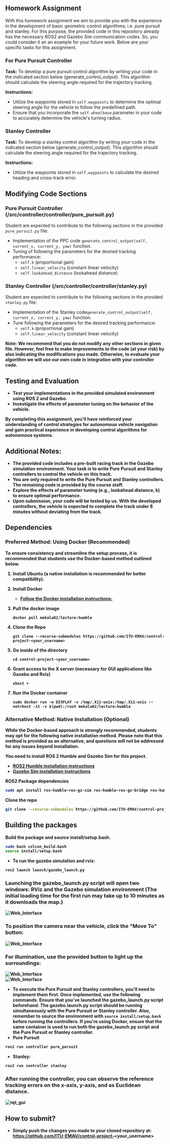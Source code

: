 ## Homework Assignment

With this homework assignment we aim to provide you with the experience in the development of basic geometric control algorithms; i.e. pure pursuit and stanley. For this purpose, the provided code in this repository already has the necessary ROS2 and Gazebo Sim communication codes. So, you could consider it an an example for your future work. Below are your specific tasks for this assignment.

### For Pure Pursuit Controller

**Task:** To develop a pure pursuit control algorithm by writing your code in the indicated section below (generate_control_output). This algorithm should calculate the steering angle required for the trajectory tracking.

**Instructions:**
- Utilize the waypoints stored in `self.waypoints` to determine the optimal steering angle for the vehicle to follow the predefined path.
- Ensure that you incorporate the `self.wheelbase` parameter in your code to accurately determine the vehicle's turning radius.

### Stanley Controller

**Task:** To develop a stanley control algorithm by writing your code in the indicated section below (generate_control_output). This algorithm should calculate the steering angle required for the trajectory tracking.

**Instructions:**
- Utilize the waypoints stored in `self.waypoints` to calculate the desired heading and cross-track error.

## Modifying Code Sections

### Pure Pursuit Controller (/src/controller/controller/pure_pursuit.py)
Student are expected to contribute to the following sections in the provided `pure_pursuit.py` file:

- Implementation of the PPC code `generate_control_output(self, current_x, current_y, yaw)` function.
- Tuning of following the parameters for the desired tracking performance:
    - `self.k` (proportional gain)
    - `self.linear_velocity` (constant linear velocity)
    - `self.lookahead_distance` (lookahead distance)

### Stanley Controller (/src/controller/controller/stanley.py)
Student are expected to contribute to the following sections in the provided `stanley.py` file:

- Implementation of the Stanley code`generate_control_output(self, current_x, current_y, yaw)` function.
- Tune following the parameters for the desired tracking performance:
    - `self.k` (proportional gain)
    - `self.linear_velocity` (constant linear velocity)
  
<b>Note: We recommend that you do not modify any other sections in given file. However, feel free to make improvements to the code (at your risk) by also indicating the modifications you made. Otherwise, to evaluate your algorithm we will use our own code in integration with your controller code. <b/>

## Testing and Evaluation

- Test your implementations in the provided simulated environment using ROS 2 and Gazebo.
- Investigate the effects of parameter tuning on the behavior of the vehicle.

By completing this assignment, you'll have reinforced your understanding of control strategies for autonomous vehicle navigation and gain practical experience in developing control algorithms for autonomous systems.

## Additional Notes:

- The provided code includes a pre-built racing track in the Gazebo simulation environment. Your task is to write Pure Pursuit and Stanley controllers to control the vehicle on this track.
- You are only required to write the Pure Pursuit and Stanley controllers. The remaining code is provided by the course staff.
- Explore the effects of parameter tuning (e.g., lookahead distance, k) to ensure optimal performance.
- Upon submission, your code will be tested by us. With the developed controllers, the vehicle is expected to complete the track under 8 minutes without deviating from the track.


## Dependencies

### Preferred Method: Using Docker (Recommended)

To ensure consistency and streamline the setup process, it is recommended that students use the Docker-based method outlined below.
1. Install Ubuntu (a native installation is recommended for better compatibility).

2. Install Docker
    - [Follow the Docker installation instructions:](https://docs.docker.com/engine/install/ubuntu/)

3. Pull the docker image
    ```
    docker pull mekala02/lecture:humble
    ```

4. Clone the Repo
   ```
   git clone --recurse-submodules https://github.com/ITU-EMAV/control-project-<your_username>    
   ```

5. Go inside of the directory
   ```
   cd control-project-<your_username>
   ```
6. Grant access to the X server (necessary for GUI applications like Gazebo and Rviz)
   ```
   xhost +
    ```
7. Run the Docker container
   ```
   sudo docker run -e DISPLAY -v /tmp/.X11-unix:/tmp/.X11-unix --net=host -it -v $(pwd):/root mekala02/lecture:humble
   ```
### Alternative Method: Native Installation (Optional)

While the Docker-based approach is strongly recommended, students may opt for the following native installation method. Please note that this method is provided as an alternative, and questions will not be addressed for any issues beyond installation.

You need to install ROS 2 Humble and Gazebo Sim for this project.

- [ROS2 Humble installation instructions](https://docs.ros.org/en/humble/Installation/Ubuntu-Install-Debians.html)
- [Gazebo Sim installation instructions](https://gazebosim.org/docs/fortress/install_ubuntu)

ROS2 Package dependencies
```bash
sudo apt install ros-humble-ros-gz-sim ros-humble-ros-gz-bridge ros-humble-xacro ros-humble-joint-state-publisher* ros-humble-rqt*
```
Clone the repo

```bash
git clone --recurse-submodules https://github.com/ITU-EMAV/control-project-<your_username>
```

## Building the packages
Build the package and source install/setup.bash.
```bash
sudo bash colcon_build.bash
source install/setup.bash
```

- To run the gazebo simulation and rviz:
```bash
ros2 launch launch/gazebo_launch.py

```
### Launching the gazebo_launch.py script will open two windows: RViz and the Gazebo simulation environment (The initial loading time for the first run may take up to 10 minutes as it downloads the map.)
<img src="https://github.com/Mekala02/cuny_control_project/blob/master/docs/a.jpeg" title="Web_Interface" alt="Web_Interface"/>&nbsp;
### To position the camera near the vehicle, click the "Move To" button:
<img src="https://github.com/Mekala02/cuny_control_project/blob/master/docs/b.jpeg" title="Web_Interface" alt="Web_Interface"/>&nbsp;
### For illumination, use the provided button to light up the surroundings:
<img src="https://github.com/Mekala02/cuny_control_project/blob/master/docs/c.jpeg" title="Web_Interface" alt="Web_Interface"/>&nbsp;
<br/>
<img src="https://github.com/Mekala02/cuny_control_project/blob/master/docs/d.jpeg" title="Web_Interface" alt="Web_Interface"/>&nbsp;


- To execute the Pure Pursuit and Stanley controllers, you'll need to implement them first. Once implemented, use the following commands. Ensure that you've launched the gazebo_launch.py script beforehand. The gazebo.launch.py script should be running simultaneously with the Pure Pursuit or Stanley controller.
Also, remember to source the environment with ```source install/setup.bash``` before running the controllers. If you're using Docker, ensure that the same container is used to run both the gazebo_launch.py script and the Pure Pursuit or Stanley controller.
- Pure Pursuit
```bash
ros2 run controller pure_pursuit
```
- Stanley:
```bash
ros2 run controller stanley
```
### After running the controller, you can observe the reference tracking errors on the x-axis, y-axis, and as Euclidean distance.
<img src="docs/rqt.png" title="rqt_gui" alt="rqt_gui"/>&nbsp;
<br/>

## How to submit?
- Simply push the changes you made to your cloned repository at: https://github.com/ITU-EMAV/control-project-<your_username>
